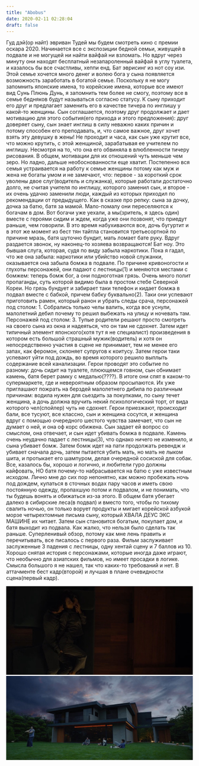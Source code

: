 ```yaml
---
title: "Abobus"
date: 2020-02-11 02:28:04
draft: false
---
```


Гуд дэй(ор найт) эвриван
Тудей мы будем смотреть кино с премии оскара 2020. Начинается все с экспозиции бедной семьи, живущей в подвале и не могущей ни найти вайфай ни взломать. Но вдруг через минуту они находят бесплатный незапароленный вайфай в углу туалета, и казалось бы все счастливы, хеппи енд. Бат эврисинг из нот соу изи. Этой семье хочется много денег и волею бога у сына появляется возможность заработать в богатой семье. Поскольку я не могу запомнить японские имена, то корейские имена, которые все имеют вид Сунь Плюнь Дунь, я запомнить тем более не смогу, поэтому все в семье бедняков будут называться согласно статусу. К сыну приходит его друг и предлагает заменить его в качестве тичера по инглишу у какой-то женщины. Сын соглашается, поэтому друг продолжает и дает мотивацию для этого события(его прихода и этого предложения): друг доверяет сыну, сын знает инглиш в силу неважно каких причин и потому способен его преподавать, и, что самое важное, друг хочет взять эту девушку в жены! Не проходит и часа, как сын уже крутит все, что можно крутить, с этой женщиной, зарабатывая ее учителем по инглишу. Несмотря на то, что она его обвиняла в влюбленности тичеру рисования. В общем, мотивации для их отношений чуть меньше чем зеро. Но ладно, дальше необоснованности еще хватит. Постепенно вся семья устраивается на работу к семье женщины потому как муж и жена не богаты умом и не замечают, что: первое - за короткий срок уволены двое слуг(водитель и служанка), которые работали достаточно долго, не считая учителя по инглишу, которого заменил сын, и второе - их очень удачно заменили люди, каждый из которых приходил по рекомендации от предыдущего. Как в сказке про репку: сына за дочку, дочка за батю, батя за мамой. Мало-помалу они переселяются к богачам в дом. Вот богачи уже уехали, а мы(зритель, я здесь один) вместе с героями сидим и ждем, когда уже они позвонят, что приедут раньше, чем говорили. В это время набухиваются все, дочь бугуртит и в этот же момент из бест тян тайтла становится третьесортной по причине мразь, батя шуточно бундит, мать ломает бате руку. Вдруг раздается звонок, ну наконец-то хозяева возвращаются! Бат ноу. Это бывшая слуга, которая, судя по виду забыла наркотики. Пока я гадал, что же она забыла: наркотики или убийство новой служанки, оказывается она забыла бомжа в подвале. По причине кривоногости и глухоты персонажей, они падают с лестницы(1) и меняются местами с бомжем: теперь бомж бог, а они подноготная грязь. Очень много полит пропаганды, суть которой видимо была в простом стебе Северной Кореи. Но грязь бундует и забирает таки телефон и кидает бомжа в подвал вместе с бабкой, причем бабку буквально(2). Таки они успевают приготовить рамен, который ранон и убрать следы срача, персонажей под столом: 1. Собрались только челы валить, когда все уснули, малолетний дебил почему то решил выбежать на улицу и ночевать там. Персонажей под столом: 3. Тупые родители решают просто смотреть на своего сына из окна и надеяться, что он там не сдохнет. Затем идет типичный элемент японского(хотя тут я не специалист) произведения в котором есть большой страшный мужик(водитель) и хотя он непосредственно участия в сцене не принимает, тем не менее его запах, как феромон, склоняет супругов к коитусу. Затем герои таки успевают уйти под дождь, во время которого решило выплыть содержание всей канализации. Герои проводят это событие по разному: дочь сидит на туалете, плюющемся говном, сын обнимает камень, батя берет рамку с медалью(????). В итоге они спят в каком-то супермаркете, где и невероятным образом просыпаются. Их уже приглашают пожрать на берздей малолетнего дибила по различным причинам: водила нужен для сьездить за покупками, по сыну течет женщина, а дочь должна вручить некий психологический торт, от вида которого чел(спойлер) чуть не сдохнет. Герои приезжают, происходит бали, все тусуют, все классно, сын и женщина сосутся, и женщина вдруг с помощью очередного шестого чувства замечает, что сын не думает о ней, и она оф корс обижена. Сын задает ей вопрос со смыслом, она отвечает, и сын идет убивать бомжа в подвале. Камень очень неудачно падает с лестницы(3), что однако ничего не изменило, и сына убивает бомж. Затем бомж идет на пати продолжать ревендж и убивает сначала дочь, затем пытается убить мать, но мать не лыком шита, и протыкает его шампуром, делая очередной сосиской для собак. Все, казалось бы, хорошо и логично, и любители гуро должны кайфовать, НО батя почему-то набрасывается на батю с уже известным исходом. Лично мне до сих пор непонятно, как можно пробежать ночь под дождем, купаться в сточных водах пару часов и иметь свою постоянную одежду, пропахшую потом и подвалом, и не понимать, что ты будешь вонять и обижаться из-за этого. В общем батя убегает далеко в сибирские леса(в подвал) и вместо того, чтобы по тихому свалить ночью, он только ворует продукты и мигает корейской азбукой морзе четырехтомные письма сыну, который ХВАЛА ДЕУС ЭКС МАШИНЕ их читает. Затем сын становится богатым, покупает дом, и батя выходит из подвала. Как жалко, что нельзя было сделать так раньше.
Суперленивый обзор, потому как мне лень править и перечитывать, все писалось с первого раза. Фильм заслуживает заслуженные 3 падения с лестницы, одну хентай сцену и 7 баллов из 10. Хорошо снятая история с персонажами, которые иногда даже играют, что необычно для азиатских фильмов, но имеет просадки в логике. Смысла большого я не нашел, так что каких-то требований и нет.
В аттачменте бест кадр(второй) и лучшая в плане очевидности сцена(первый кадр).

![](/img/vk/q3BxEV6PvHA.jpg)
![](/img/vk/tlmMWtM9okM.jpg)
